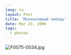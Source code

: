 ```yaml
---
lang: ru
layout: Post
title: 'Мохноклювый лебедь'
date: Mar 23, 2006
tags:
  - photos
---
```




![F0075-0034.jpg](upload://F0075-0034.jpg)

